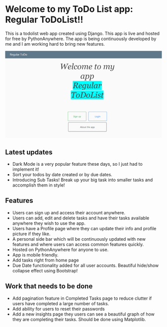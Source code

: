 # Welcome to my ToDo List app: Regular ToDoList!!

This is a todolist web app created using Django. This app is live and hosted for free by PythonAnywhere.
The app is being continuously developed by me and I am working hard to bring new features.

![A demo image of the ToDo App Home Page](/media/todo_app_demo.png)


## Latest updates

* Dark Mode is a very popular feature these days, so I just had to implement it!
* Sort your todos by date created or by due dates.
* Introducing Sub Tasks! Break up your big task into smaller tasks and accomplish them in style!


## Features

* Users can sign up and access their account anywhere.
* Users can add, edit and delete tasks and have their tasks available anywhere they wish to use the app.
* Users have a Profile page where they can update their info and profile picture if they like.
* A personal side bar which will be continuously updated with new features and where users can access common features quickly.
* Hosted on PythonAnywhere for anyone to use.
* App is mobile friendly.
* Add tasks right from home page
* Due Date functionality added for all user accounts. Beautiful hide/show collapse effect using Bootstrap!

## Work that needs to be done

* Add pagination feature in Completed Tasks page to reduce clutter if users have completed a large number of tasks.
* Add ability for users to reset their passwords
* Add a new insights page they users can see a beautiful graph of how they are completing their tasks. Should be done using Matplotlib.
